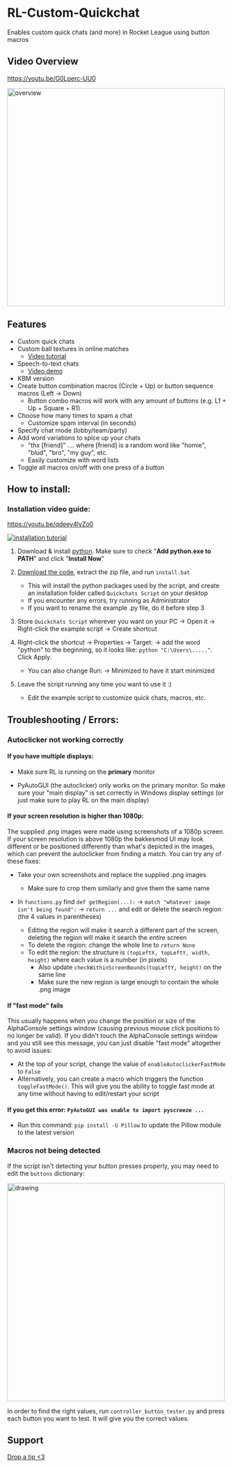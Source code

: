 # RL-Custom-Quickchat

Enables custom quick chats (and more) in Rocket League using button macros

## Video Overview

https://youtu.be/G0Lperc-UU0

<a href='https://youtu.be/G0Lperc-UU0'>
  <img src='https://i.imgur.com/U83sQM9.png' alt="overview" width="500"/>
</a>

## Features

- Custom quick chats
- Custom ball textures in online matches
  - [Video tutorial](https://youtu.be/qjvJxKlpNx0)
- Speech-to-text chats
  - [Video demo](https://youtu.be/cqEdJQ-X7X4)
- KBM version
- Create button combination macros (Circle + Up) or button sequence macros (Left → Down)
  - Button combo macros will work with any amount of buttons (e.g. L1 + Up + Square + R1)
- Choose how many times to spam a chat
  - Customize spam interval (in seconds)
- Specify chat mode (lobby/team/party)
- Add word variations to spice up your chats
  - "thx [friend]" .... where [friend] is a random word like "homie", "blud", "bro", "my guy", etc.
  - Easily customize with word lists
- Toggle all macros on/off with one press of a button

## How to install:

### Installation video guide:

https://youtu.be/qdeey4lyZo0

[![installation tutorial](https://i.imgur.com/Cg4CHke.png)](https://youtu.be/qdeey4lyZo0)

1. Download & install [python](https://www.python.org/getit/). Make sure to check "**Add python.exe to PATH**" and click "**Install Now**"

2. [Download the code](https://github.com/smallest-cock/RL-Custom-Quickchat/archive/refs/heads/main.zip), extract the zip file, and run `install.bat`
   - This will install the python packages used by the script, and create an installation folder called `Quickchats Script` on your desktop
   - If you encounter any errors, try running as Administrator 
   - If you want to rename the example .py file, do it before step 3

3. Store `Quickchats Script` wherever you want on your PC → Open it → Right-click the example script → Create shortcut

4. Right-click the shortcut → Properties → Target: → add the word "python" to the beginning, so it looks like: `python "C:\Users\....."`. Click Apply.
   - You can also change Run: → Minimized to have it start minimized

5. Leave the script running any time you want to use it :)
   - Edit the example script to customize quick chats, macros, etc.

## Troubleshooting / Errors:

### Autoclicker not working correctly

#### If you have multiple displays:

- Make sure RL is running on the **primary** monitor

- PyAutoGUI (the autoclicker) only works on the primary monitor. So make sure your "main display" is set correctly in Windows display settings (or just make sure to play RL on the main display)

#### If your screen resolution is higher than 1080p:

The supplied .png images were made using screenshots of a 1080p screen. If your screen resolution is above 1080p the bakkesmod UI may look different or be positioned differently than what's depicted in the images, which can prevent the autoclicker from finding a match. You can try any of these fixes:

- Take your own screenshots and replace the supplied .png images
  - Make sure to crop them similarly and give them the same name

- In `functions.py` find `def getRegion(...):` → `match "whatever image isn't being found":` → `return ...` and edit or delete the search region (the 4 values in parentheses)
  - Editing the region will make it search a different part of the screen, deleting the region will make it search the *entire* screen
  - To delete the region: change the whole line to `return None`
  - To edit the region: the structure is `(topLeftX, topLeftY, width, height)` where each value is a number (in pixels)
    - Also update `checkWithinScreenBounds(topLeftY, height)` on the same line
    - Make sure the new region is large enough to contain the whole .png image
  
#### If "fast mode" fails

This usually happens when you change the position or size of the AlphaConsole settings window (causing previous mouse click positions to no longer be valid). If you didn't touch the AlphaConsole settings window and you still see this message, you can just disable "fast mode" altogether to avoid issues:

- At the top of your script, change the value of `enableAutoclickerFastMode` to `False`
- Alternatively, you can create a macro which triggers the function `toggleFastMode()`. This will give you the ability to toggle fast mode at any time without having to edit/restart your script

#### If you get this error: `PyAutoGUI was unable to import pyscreeze ...`

- Run this command: `pip install -U Pillow` to update the Pillow module to the latest version

### Macros not being detected

If the script isn't detecting your button presses properly, you may need to edit the `buttons` dictionary:

<img src="https://github.com/smallest-cock/RL-Custom-Quickchat/assets/48503773/9ccc127d-c148-463a-8992-cbc14e33e19a" alt="drawing" width="500"/>

In order to find the right values, run `controller_button_tester.py` and press each button you want to test. It will give you the correct values.

## Support

[Drop a tip <3](https://cash.app/$naptime559)